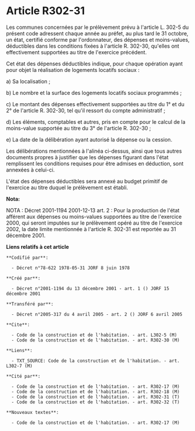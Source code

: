 # Article R302-31

Les communes concernées par le prélèvement prévu à l'article L. 302-5 du présent code adressent chaque année au préfet, au
plus tard le 31 octobre, un état, certifié conforme par l'ordonnateur, des dépenses et moins-values, déductibles dans les
conditions fixées à l'article R. 302-30, qu'elles ont effectivement supportées au titre de l'exercice précédent.

Cet état des dépenses déductibles indique, pour chaque opération ayant pour objet la réalisation de logements locatifs
sociaux :

a) Sa localisation ;

b) Le nombre et la surface des logements locatifs sociaux programmés ;

c) Le montant des dépenses effectivement supportées au titre du 1° et du 2° de l'article R. 302-30, tel qu'il ressort du
compte administratif ;

d) Les éléments, comptables et autres, pris en compte pour le calcul de la moins-value supportée au titre du 3° de l'article
R. 302-30 ;

e) La date de la délibération ayant autorisé la dépense ou la cession.

Les délibérations mentionnées à l'alinéa ci-dessus, ainsi que tous autres documents propres à justifier que les dépenses
figurant dans l'état remplissent les conditions requises pour être admises en déduction, sont annexées à celui-ci.

L'état des dépenses déductibles sera annexé au budget primitif de l'exercice au titre duquel le prélèvement est établi.

**Nota:**

NOTA : Décret 2001-1194 2001-12-13 art. 2 : Pour la production de l'état afférent aux dépenses ou moins-values supportées au
titre de l'exercice 2000, qui seront imputées sur le prélèvement opéré au titre de l'exercice 2002, la date limite mentionnée
à l'article R. 302-31 est reportée au 31 décembre 2001.

**Liens relatifs à cet article**

	**Codifié par**:

	  - Décret n°78-622 1978-05-31 JORF 8 juin 1978

	**Créé par**:

	  - Décret n°2001-1194 du 13 décembre 2001 - art. 1 () JORF 15 décembre 2001

	**Transféré par**:

	  - Décret n°2005-317 du 4 avril 2005 - art. 2 () JORF 6 avril 2005

	**Cite**:

	  - Code de la construction et de l'habitation. - art. L302-5 (M)
	  - Code de la construction et de l'habitation. - art. R302-30 (M)

	**Liens**:

	  - TXT_SOURCE: Code de la construction et de l'habitation. - art. L302-7 (M)

	**Cité par**:

	  - Code de la construction et de l'habitation. - art. R302-17 (M)
	  - Code de la construction et de l'habitation. - art. R302-18 (M)
	  - Code de la construction et de l'habitation. - art. R302-31 (T)
	  - Code de la construction et de l'habitation. - art. R302-32 (T)

	**Nouveaux textes**:

	  - Code de la construction et de l'habitation. - art. R302-17 (M)
